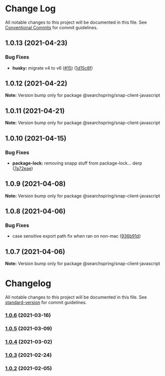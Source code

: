 # Change Log

All notable changes to this project will be documented in this file.
See [Conventional Commits](https://conventionalcommits.org) for commit guidelines.

## 1.0.13 (2021-04-23)


### Bug Fixes

* **husky:** migrate v4 to v6 ([#15](https://github.com/searchspring/snap/issues/15)) ([1d15c8f](https://github.com/searchspring/snap/commit/1d15c8f24467bc91b28039db51c35c02199c0774))





## 1.0.12 (2021-04-22)

**Note:** Version bump only for package @searchspring/snap-client-javascript





## 1.0.11 (2021-04-21)

**Note:** Version bump only for package @searchspring/snap-client-javascript





## 1.0.10 (2021-04-15)


### Bug Fixes

* **package-lock:** removing snapp stuff from package-lock... derp ([7a72eae](https://github.com/searchspring/snap/commit/7a72eae82a59e366aec813a7d374508be2165559))





## 1.0.9 (2021-04-08)

**Note:** Version bump only for package @searchspring/snap-client-javascript





## 1.0.8 (2021-04-06)


### Bug Fixes

* case sensitive export path fix when ran on non-mac ([936b91d](https://github.com/searchspring/snap/commit/936b91d2e2c8f8ab872b98b0a52e1788bf52a3e0))





## 1.0.7 (2021-04-06)

**Note:** Version bump only for package @searchspring/snap-client-javascript





# Changelog

All notable changes to this project will be documented in this file. See [standard-version](https://github.com/conventional-changelog/standard-version) for commit guidelines.

### [1.0.6](https://github.com/searchspring/snap-client-javascript/compare/v1.0.5...v1.0.6) (2021-03-16)

### [1.0.5](https://github.com/searchspring/snap-client-javascript/compare/v1.0.4...v1.0.5) (2021-03-09)

### [1.0.4](https://github.com/searchspring/snap-client-javascript/compare/v1.0.3...v1.0.4) (2021-03-02)

### [1.0.3](https://github.com/searchspring/snap-client-javascript/compare/v1.0.2...v1.0.3) (2021-02-24)

### [1.0.2](https://github.com/searchspring/snap-client-javascript/compare/v1.0.1...v1.0.2) (2021-02-05)
